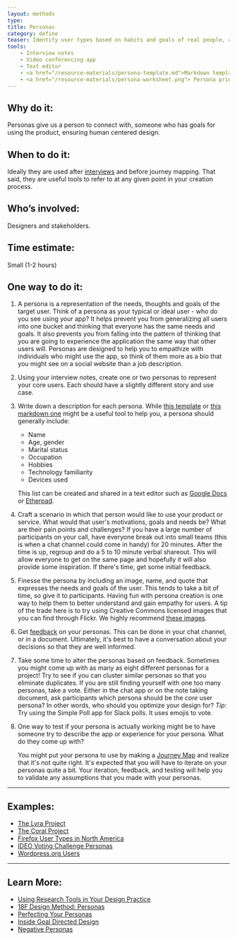 ```yaml
---
layout: methods
type:
title: Personas
category: define
teaser: Identify user types based on habits and goals of real people, acquired through interviews and conversations.
tools:
    - Interview notes
    - Video conferencing app
    - Text editor
    - <a href="/resource-materials/persona-template.md">Markdown template</a>
    - <a href="/resource-materials/persona-worksheet.png"> Persona printable worksheet</a>
---
```


## Why do it:

Personas give us a person to connect with, someone who has goals for using the product, ensuring human centered design.

## When to do it:

Ideally they are used after [interviews](/methods/interviews/) and before journey mapping. That said, they are useful tools to refer to at any given point in your creation process.

## Who’s involved:

Designers and stakeholders.

## Time estimate:
Small (1-2 hours)

## One way to do it:


1. A persona is a representation of the needs, thoughts and goals of the target user.  Think of a persona as your typical or ideal user - who do you see using your app? It helps prevent you from generalizing all users into one bucket and thinking that everyone has the same needs and goals. It also prevents you from falling into the pattern of thinking that you are going to experience the application the same way that other users will.  Personas are designed to help you to empathize with individuals who might use the app, so think of them more as a bio that you might see on a social website than a job description.

2. Using your interview notes, create one or two personas to represent your core users. Each should have a slightly different story and use case.

3. Write down a description for each persona. While [this template](/resource-materials/persona-worksheet.png) or [this markdown one](/resource-materials/persona-template.md) might be a useful tool to help you, a persona should generally include:

    - Name
    - Age, gender
    - Marital status
    - Occupation
    - Hobbies
    - Technology familiarity
    - Devices used

    This list can be created and shared in a text editor such as [Google Docs](https://docs.google.com/) or [Etherpad](http://etherpad.org/).

4. Craft a scenario in which that person would like to use your product or service. What would that user's motivations, goals and needs be? What are their pain points and challenges? If you have a large number of participants on your call, have everyone break out into small teams (this is when a chat channel could come in handy) for 20 minutes. After the time is up, regroup and do a 5 to 10 minute verbal shareout. This will allow everyone to get on the same page  and hopefully it will also provide some inspiration. If there's time, get some initial feedback.

5. Finesse the persona by including an image, name, and quote that expresses the needs and goals of the user. This tends to take a bit of time, so give it to participants. Having fun with persona creation is one way to help them to better understand and gain empathy for users.  A tip of the trade here is to try using Creative Commons licensed images that you can find through Flickr. We highly recommend [these images](https://www.flickr.com/photos/wocintechchat/).

6. Get [feedback](/methods/feedback-session/) on your personas. This can be done in your chat channel, or in a document.  Ultimately, it's best to have a conversation about your decisions so that they are well informed.

7. Take some time to alter the personas based on feedback. Sometimes you might come up with as many as eight different personas for a project! Try to see if you can cluster similar personas so that you eliminate duplicates. If you are still finding yourself with one too many personas, take a vote. Either in the chat app or on the note taking document, ask participants which persona should be the *core* user persona? In other words, who should you optimize your design for? *Tip:* Try using the Simple Poll app for Slack polls. It uses emojis to vote.

8. One way to test if your persona is actually working might be to have someone try to describe the app or experience for your persona. What do they come up with?

    You might put your persona to use by making a [Journey Map](https://github.com/bocoup/opendesignkit/issues/46) and realize that it's not quite right. It's expected that you will have to iterate  on your personas quite a bit. Your iteration, feedback, and testing will help you to validate any assumptions that you made with your personas.

---

## Examples:
* [The Lyra Project](https://github.com/vega/lyra/search?q=persona&type=Issues&utf8=%E2%9C%93)
* [The Coral Project](https://coralproject.net/meet-our-users/)
* [Firefox User Types in North America](https://blog.mozilla.org/ux/2013/08/firefox-user-types-in-north-america/)
* [IDEO Voting Challenge Personas](https://challenges.openideo.com/blog/personas-for-concepts)
* [Wordpress.org Users](https://make.wordpress.org/docs/2014/04/21/admin-help-user-personas/)

---

## Learn More:
* [Using Research Tools in Your Design Practice](https://bocoup.com/weblog/using-research-tools-in-your-design-practice-negotiating-to-actually-use-them)
* [18F Design Method: Personas](https://methods.18f.gov/personas/)
* [Perfecting Your Personas](https://articles.uie.com/perfecting_personas/)
* [Inside Goal Directed Design](http://www.cooper.com/journal/2014/04/inside-goal-directed-design-a-two-part-conversation-with-alan-cooper)
* [Negative Personas](https://www.youandco.com.au/blog/why-do-i-need-negative-personas)
